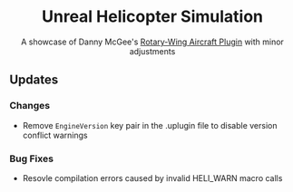 <div align = "center">

# Unreal Helicopter Simulation

A showcase of Danny McGee's [Rotary-Wing Aircraft Plugin](https://github.com/dannymcgee/Unreal_RotaryWingAircraft) with minor adjustments

</div>


## Updates

### Changes

- Remove `EngineVersion` key pair in the .uplugin file to disable version conflict warnings

### Bug Fixes

- Resovle compilation errors caused by invalid HELI_WARN macro calls